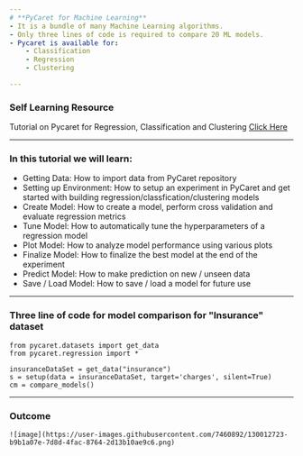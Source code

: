 ```yaml
---
# **PyCaret for Machine Learning**
- It is a bundle of many Machine Learning algorithms.
- Only three lines of code is required to compare 20 ML models.
- Pycaret is available for:
    - Classification
    - Regression
    - Clustering

---
```

### **Self Learning Resource**
Tutorial on Pycaret for Regression, Classification and Clustering <a href="https://pycaret.readthedocs.io/en/latest/tutorials.html"> Click Here</a> 


---
### **In this tutorial we will learn:**
- Getting Data: How to import data from PyCaret repository
- Setting up Environment: How to setup an experiment in PyCaret and get started with building regression/classfication/clustering models
- Create Model: How to create a model, perform cross validation and evaluate regression metrics
- Tune Model: How to automatically tune the hyperparameters of a regression model
- Plot Model: How to analyze model performance using various plots
- Finalize Model: How to finalize the best model at the end of the experiment
- Predict Model: How to make prediction on new / unseen data
- Save / Load Model: How to save / load a model for future use

---
### **Three line of code for model comparison for "Insurance" dataset**
```
from pycaret.datasets import get_data
from pycaret.regression import *

insuranceDataSet = get_data("insurance")
s = setup(data = insuranceDataSet, target='charges', silent=True)
cm = compare_models()
```

---
### **Outcome**
```
![image](https://user-images.githubusercontent.com/7460892/130012723-b9b1a07e-7d8d-4fac-8764-2d13b10ae9c6.png)


